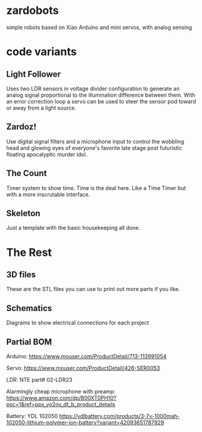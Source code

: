 # zardobots
simple robots based on Xiao Arduino and mini servos, with analog sensing


# code variants
## Light Follower
Uses two LDR sensors in voltage divider configuration to generate an analog signal proportional to the illumination difference between them. With an error correction loop a servo can be used to steer the sensor pod toward or away from a light source.

## Zardoz!
Use digital signal filters and a microphone input to control the wobbling head and glowing eyes of everyone's favorite late stage post futuristic floating apocalyptic murder idol.

## The Count
Timer system to show time. Time is the deal here. Like a Time Timer but with a more inscrutable interface.

## Skeleton
Just a template with the basic housekeeping all done.


# The Rest
## 3D files
These are the STL files you can use to print out more parts if you like.  

## Schematics
Diagrams to show electrical connections for each project

## Partial BOM
Arduino: https://www.mouser.com/ProductDetail/713-113991054

Servo: https://www.mouser.com/ProductDetail/426-SER0053

LDR: NTE part# 02-LDR23

Alarmingly cheap microphone with preamp: https://www.amazon.com/dp/B00XT0PH10?psc=1&ref=ppx_yo2ov_dt_b_product_details

Battery: YDL 102050 https://ydlbattery.com/products/3-7v-1000mah-102050-lithium-polymer-ion-battery?variant=42093651787929

